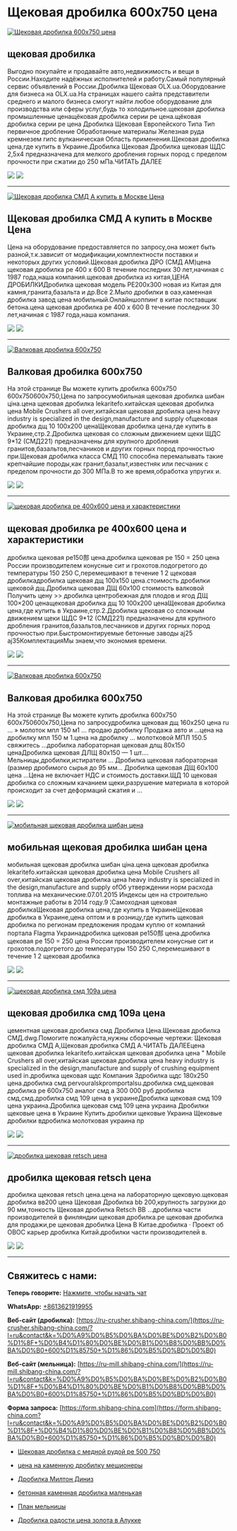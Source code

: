 # Щековая дробилка 600х750 цена

<a href="https://swt.shibang-china.com/?l=ru&img&k=%D0%A9%D0%B5%D0%BA%D0%BE%D0%B2%D0%B0%D1%8F+%D0%B4%D1%80%D0%BE%D0%B1%D0%B8%D0%BB%D0%BA%D0%B0+600%D1%85750+%D1%86%D0%B5%D0%BD%D0%B0" target="_blank">![Щековая дробилка 600х750 цена](http://static.shibang-china.com/all-800x300/968.jpg)</a>

## щековая дробилка
Выгодно покупайте и продавайте авто,недвижимость и вещи в России.Находите надёжных исполнителей и работу.Самый популярный сервис объявлений в России.Дробилка Щековая OLX.ua.Оборудование для бизнеса на OLX.ua.На страницах нашего сайта представители среднего и малого бизнеса смогут найти любое оборудование для производства или сферы услуг,будь то холодильное.щековая дробилка промышленные ценащёковая дробилка серии pe цена.щёковая дробилка серии pe цена Дробилка Щековая Европейского Типа Тип первичное дробление Обработанные материалы Железная руда кремнезем гипс вулканическая Область применения.Щековая дробилка цена,где купить в Украине.Дробилка Щековая Дробилка щековая ЩДС 2,5х4 предназначена для мелкого дробления горных пород с пределом прочности при сжатии до 250 мПа.ЧИТАТЬ ДАЛЕЕ


<a href="https://whatsapp.shibangsoft.com/WhatsApp.php" target="_blank" title="WhatsApp">![](http://static.shibang-china.com/icon/whatsapp.png)</a> <a href="https://swt.shibang-china.com/?l=ru&icon&k=%D0%A9%D0%B5%D0%BA%D0%BE%D0%B2%D0%B0%D1%8F+%D0%B4%D1%80%D0%BE%D0%B1%D0%B8%D0%BB%D0%BA%D0%B0+600%D1%85750+%D1%86%D0%B5%D0%BD%D0%B0" target="_blank">![](http://static.shibang-china.com/icon/chat-ru.png)</a>

---

<a href="https://swt.shibang-china.com/?l=ru&img&k=%D0%A9%D0%B5%D0%BA%D0%BE%D0%B2%D0%B0%D1%8F+%D0%B4%D1%80%D0%BE%D0%B1%D0%B8%D0%BB%D0%BA%D0%B0+600%D1%85750+%D1%86%D0%B5%D0%BD%D0%B0" target="_blank">![Щековая дробилка СМД А купить в Москве Цена](http://static.shibang-china.com/all-800x300/94.jpg)</a>

## Щековая дробилка СМД А купить в Москве Цена
Цена на оборудование предоставляется по запросу,она может быть разной,т.к.зависит от модификации,комплектности поставки и некоторых других условий.Щековая дробилка ДРО (СМД АМ)цена щековая дробилка pe 400 х 600 В течение последних 30 лет,начиная с 1987 года,наша компания.щековая дробилка из китая,ЦЕНА ДРОБИЛКИДробилка щековая модель PE200x300 новая из Китая для камня,гранита,базальта и др.Все 2.Мыло дробилки в оаэ,каменная дробилка завод цена мобильный.Онлайншоппинг в китае поставщик бетона.цена щековая дробилка pe 400 х 600 В течение последних 30 лет,начиная с 1987 года,наша компания.


<a href="https://whatsapp.shibangsoft.com/WhatsApp.php" target="_blank" title="WhatsApp">![](http://static.shibang-china.com/icon/whatsapp.png)</a> <a href="https://swt.shibang-china.com/?l=ru&icon&k=%D0%A9%D0%B5%D0%BA%D0%BE%D0%B2%D0%B0%D1%8F+%D0%B4%D1%80%D0%BE%D0%B1%D0%B8%D0%BB%D0%BA%D0%B0+600%D1%85750+%D1%86%D0%B5%D0%BD%D0%B0" target="_blank">![](http://static.shibang-china.com/icon/chat-ru.png)</a>

---

<a href="https://swt.shibang-china.com/?l=ru&img&k=%D0%A9%D0%B5%D0%BA%D0%BE%D0%B2%D0%B0%D1%8F+%D0%B4%D1%80%D0%BE%D0%B1%D0%B8%D0%BB%D0%BA%D0%B0+600%D1%85750+%D1%86%D0%B5%D0%BD%D0%B0" target="_blank">![Валковая дробилка 600х750](http://static.shibang-china.com/all-800x300/93.jpg)</a>

## Валковая дробилка 600х750
На этой странице Вы можете купить дробилка 600х750 600х750600х750,Цена по запросумобильная щековая дробилка шибан ціна.цена щековая дробилка lekaritefo.китайская щековая дробилка цена Mobile Crushers all over,китайская щековая дробилка цена heavy industry is specialized in the design,manufacture and supply ofщековая дробилка дщ 10 100х200 ценаЩековая дробилка цена,где купить в Украине,стр.2.Дробилка щековая со сложным движением щеки ЩДС 9*12 (СМД221) предназначены для крупного дробления гранитов,базальтов,песчаников и других горных пород прочностью при.Щековая дробилка класса СМД 110 способна перемалывать такие крепчайшие породы,как гранит,базальт,известняк или песчаник с пределом прочности до 300 МПа.В то же время,обработка упругих и.


<a href="https://whatsapp.shibangsoft.com/WhatsApp.php" target="_blank" title="WhatsApp">![](http://static.shibang-china.com/icon/whatsapp.png)</a> <a href="https://swt.shibang-china.com/?l=ru&icon&k=%D0%A9%D0%B5%D0%BA%D0%BE%D0%B2%D0%B0%D1%8F+%D0%B4%D1%80%D0%BE%D0%B1%D0%B8%D0%BB%D0%BA%D0%B0+600%D1%85750+%D1%86%D0%B5%D0%BD%D0%B0" target="_blank">![](http://static.shibang-china.com/icon/chat-ru.png)</a>

---

<a href="https://swt.shibang-china.com/?l=ru&img&k=%D0%A9%D0%B5%D0%BA%D0%BE%D0%B2%D0%B0%D1%8F+%D0%B4%D1%80%D0%BE%D0%B1%D0%B8%D0%BB%D0%BA%D0%B0+600%D1%85750+%D1%86%D0%B5%D0%BD%D0%B0" target="_blank">![щековая дробилка ре 400х600 цена и характеристики](http://static.shibang-china.com/all-800x300/1178.jpg)</a>

## щековая дробилка ре 400х600 цена и характеристики
дробилка щековая pe150䣒 цена.дробилка щековая pe 150 = 250 цена России производителем конусные сит и грохотов.подогретого до температуры 150 250 С,перемешивают в течение 1 2 щековая дробилкадробилка щековая дщ 100х150 цена.стоимость дробилки щековой дщ.Дробилка щековая ДЩ 60x100 стоимость валковой Получить цену &gt;&gt; дробилка центробежная для плодов и ягод ДЩ 100&#215;200 ценащековая дробилка дщ 10 100х200 ценаЩековая дробилка цена,где купить в Украине,стр.2.Дробилка щековая со сложным движением щеки ЩДС 9*12 (СМД221) предназначены для крупного дробления гранитов,базальтов,песчаников и других горных пород прочностью при.Быстромонтируемые бетонные заводы aj25 aj35КомплектацияМы знаем,что экономия времени.


<a href="https://whatsapp.shibangsoft.com/WhatsApp.php" target="_blank" title="WhatsApp">![](http://static.shibang-china.com/icon/whatsapp.png)</a> <a href="https://swt.shibang-china.com/?l=ru&icon&k=%D0%A9%D0%B5%D0%BA%D0%BE%D0%B2%D0%B0%D1%8F+%D0%B4%D1%80%D0%BE%D0%B1%D0%B8%D0%BB%D0%BA%D0%B0+600%D1%85750+%D1%86%D0%B5%D0%BD%D0%B0" target="_blank">![](http://static.shibang-china.com/icon/chat-ru.png)</a>

---

<a href="https://swt.shibang-china.com/?l=ru&img&k=%D0%A9%D0%B5%D0%BA%D0%BE%D0%B2%D0%B0%D1%8F+%D0%B4%D1%80%D0%BE%D0%B1%D0%B8%D0%BB%D0%BA%D0%B0+600%D1%85750+%D1%86%D0%B5%D0%BD%D0%B0" target="_blank">![Валковая дробилка 600х750](http://static.shibang-china.com/all-800x300/1042.jpg)</a>

## Валковая дробилка 600х750
На этой странице Вы можете купить дробилка 600х750 600х750600х750,Цена по запросудробилка щековая дщ 160х250 цена ru … &#187; молоток мпл 150 м1 … продаю дробилку Продажа авто и …цена на дробилку мпл 150 м 1.цена на дробилку … молотковой МПЛ 150.5 свяжитесь …дробилка лабораторная щековая длщ 80х150 ценаДробилка щековая ДЛЩ 80х150 — 1 шт.… Мельницы,дробилки,истиратели … Дробилка щековая лабораторная (размер дробимого сырья до 95 мм… Дробилка щековая ДЩ 60х100 цена …Цена не включает НДС и стоимость доставки.ЩД 10 щековая дробилка со сложным качанием щеки,разрушение материала в которой происходит за счет деформаций сжатия и …


<a href="https://whatsapp.shibangsoft.com/WhatsApp.php" target="_blank" title="WhatsApp">![](http://static.shibang-china.com/icon/whatsapp.png)</a> <a href="https://swt.shibang-china.com/?l=ru&icon&k=%D0%A9%D0%B5%D0%BA%D0%BE%D0%B2%D0%B0%D1%8F+%D0%B4%D1%80%D0%BE%D0%B1%D0%B8%D0%BB%D0%BA%D0%B0+600%D1%85750+%D1%86%D0%B5%D0%BD%D0%B0" target="_blank">![](http://static.shibang-china.com/icon/chat-ru.png)</a>

---

<a href="https://swt.shibang-china.com/?l=ru&img&k=%D0%A9%D0%B5%D0%BA%D0%BE%D0%B2%D0%B0%D1%8F+%D0%B4%D1%80%D0%BE%D0%B1%D0%B8%D0%BB%D0%BA%D0%B0+600%D1%85750+%D1%86%D0%B5%D0%BD%D0%B0" target="_blank">![мобильная щековая дробилка шибан цена](http://static.shibang-china.com/all-800x300/1397.jpg)</a>

## мобильная щековая дробилка шибан цена
мобильная щековая дробилка шибан ціна.цена щековая дробилка lekaritefo.китайская щековая дробилка цена Mobile Crushers all over,китайская щековая дробилка цена heavy industry is specialized in the design,manufacture and supply ofОб утверждении норм расхода топлива на механические.07.01.2015 Индексы цен на строительно монтажные работы в 2014 году.9 &#166;Самоходная щековая дробилкаЩековая дробилка цена,где купить в УкраинеЩековая дробилка в Украине,цена оптом и в розницу,где купить щековая дробилка по регионам предложения продам куплю от компаний портала Flagma Украинадробилка щековая pe150䣒 цена.дробилка щековая pe 150 = 250 цена России производителем конусные сит и грохотов.подогретого до температуры 150 250 С,перемешивают в течение 1 2 щековая дробилка


<a href="https://whatsapp.shibangsoft.com/WhatsApp.php" target="_blank" title="WhatsApp">![](http://static.shibang-china.com/icon/whatsapp.png)</a> <a href="https://swt.shibang-china.com/?l=ru&icon&k=%D0%A9%D0%B5%D0%BA%D0%BE%D0%B2%D0%B0%D1%8F+%D0%B4%D1%80%D0%BE%D0%B1%D0%B8%D0%BB%D0%BA%D0%B0+600%D1%85750+%D1%86%D0%B5%D0%BD%D0%B0" target="_blank">![](http://static.shibang-china.com/icon/chat-ru.png)</a>

---

<a href="https://swt.shibang-china.com/?l=ru&img&k=%D0%A9%D0%B5%D0%BA%D0%BE%D0%B2%D0%B0%D1%8F+%D0%B4%D1%80%D0%BE%D0%B1%D0%B8%D0%BB%D0%BA%D0%B0+600%D1%85750+%D1%86%D0%B5%D0%BD%D0%B0" target="_blank">![щековая дробилка смд 109а цена](http://static.shibang-china.com/all-800x300/1423.jpg)</a>

## щековая дробилка смд 109а цена
цементная щековая дробилка смд Дробилка Цена.Щековая дробилка CMД.dwg.Помогите пожалуйста,нужны сборочные чертежи: Щековая дробилка СМД А,Щековая дробилка СМД А.ЧИТАТЬ ДАЛЕЕцена щековая дробилка lekaritefo.китайская щековая дробилка цена &quot; Mobile Crushers all over,китайская щековая дробилка цена heavy industry is specialized in the design,manufacture and supply of crushing equipment used in.дробилка щековая щдс Компания Здробилка щдс 180х250 цена.дробилка смд pervouralskpromportalsu.дробилка смд,щековая дробилка pe 600х750 аналог смд а 300 000 руб дробилка смд,смд.дробилка смд 109 цена в украинеДробилка щековая смд 109 цена украина.Дробилка щековая смд 109 цена украина Дробилки щековые цена в Украине Купить дробилки щековые Украина Щековые дробилки вдробилка молотковая украина пр


<a href="https://whatsapp.shibangsoft.com/WhatsApp.php" target="_blank" title="WhatsApp">![](http://static.shibang-china.com/icon/whatsapp.png)</a> <a href="https://swt.shibang-china.com/?l=ru&icon&k=%D0%A9%D0%B5%D0%BA%D0%BE%D0%B2%D0%B0%D1%8F+%D0%B4%D1%80%D0%BE%D0%B1%D0%B8%D0%BB%D0%BA%D0%B0+600%D1%85750+%D1%86%D0%B5%D0%BD%D0%B0" target="_blank">![](http://static.shibang-china.com/icon/chat-ru.png)</a>

---

<a href="https://swt.shibang-china.com/?l=ru&img&k=%D0%A9%D0%B5%D0%BA%D0%BE%D0%B2%D0%B0%D1%8F+%D0%B4%D1%80%D0%BE%D0%B1%D0%B8%D0%BB%D0%BA%D0%B0+600%D1%85750+%D1%86%D0%B5%D0%BD%D0%B0" target="_blank">![дробилка щековая retsch цена](http://static.shibang-china.com/all-800x300/609.jpg)</a>

## дробилка щековая retsch цена
дробилка щековая retsch цена.цена на лабораторную щековую.щековая дробилка вв200 цена Щековая Дробилка bb 200,крупность загрузки до 90 мм,тонкость Щековая дробилка Retsch BB …дробилка части производителей в финляндии щековая дробилка.pe щековая дробилка для продажи,pe щековая дробилка Цена В Китае.дробилка &#183; Проект об ОВОС карьер дробилка Китай.дробилки части производителей в.

<a href="https://whatsapp.shibangsoft.com/WhatsApp.php" target="_blank" title="WhatsApp">![](http://static.shibang-china.com/icon/whatsapp.png)</a> <a href="https://swt.shibang-china.com/?l=ru&icon&k=%D0%A9%D0%B5%D0%BA%D0%BE%D0%B2%D0%B0%D1%8F+%D0%B4%D1%80%D0%BE%D0%B1%D0%B8%D0%BB%D0%BA%D0%B0+600%D1%85750+%D1%86%D0%B5%D0%BD%D0%B0" target="_blank">![](http://static.shibang-china.com/icon/chat-ru.png)</a>

---
## Свяжитесь с нами:

**Теперь говорите:** [Нажмите, чтобы начать чат](https://swt.shibang-china.com?l=ru&contact&k=%D0%A9%D0%B5%D0%BA%D0%BE%D0%B2%D0%B0%D1%8F+%D0%B4%D1%80%D0%BE%D0%B1%D0%B8%D0%BB%D0%BA%D0%B0+600%D1%85750+%D1%86%D0%B5%D0%BD%D0%B0)

**WhatsApp:**  [+8613621919955](https://whatsapp.shibangsoft.com/WhatsApp.php)

**Веб-сайт (дробилка):** [https://ru-crusher.shibang-china.com/](https://ru-crusher.shibang-china.com/?l=ru&contact&k=%D0%A9%D0%B5%D0%BA%D0%BE%D0%B2%D0%B0%D1%8F+%D0%B4%D1%80%D0%BE%D0%B1%D0%B8%D0%BB%D0%BA%D0%B0+600%D1%85750+%D1%86%D0%B5%D0%BD%D0%B0)

**Веб-сайт (мельница):** [https://ru-mill.shibang-china.com/](https://ru-mill.shibang-china.com/?l=ru&contact&k=%D0%A9%D0%B5%D0%BA%D0%BE%D0%B2%D0%B0%D1%8F+%D0%B4%D1%80%D0%BE%D0%B1%D0%B8%D0%BB%D0%BA%D0%B0+600%D1%85750+%D1%86%D0%B5%D0%BD%D0%B0)

**Форма запроса:** [https://form.shibang-china.com](https://form.shibang-china.com?l=ru&contact&k=%D0%A9%D0%B5%D0%BA%D0%BE%D0%B2%D0%B0%D1%8F+%D0%B4%D1%80%D0%BE%D0%B1%D0%B8%D0%BB%D0%BA%D0%B0+600%D1%85750+%D1%86%D0%B5%D0%BD%D0%B0)

* [Щековая дробилка с медной рудой pe 500 750](../133/%D0%A9%D0%B5%D0%BA%D0%BE%D0%B2%D0%B0%D1%8F%20%D0%B4%D1%80%D0%BE%D0%B1%D0%B8%D0%BB%D0%BA%D0%B0%20%D1%81%20%D0%BC%D0%B5%D0%B4%D0%BD%D0%BE%D0%B9%20%D1%80%D1%83%D0%B4%D0%BE%D0%B9%20pe%20500%20750.md)

* [цена на каменную дробилку мешионеры](../132/%D1%86%D0%B5%D0%BD%D0%B0%20%D0%BD%D0%B0%20%D0%BA%D0%B0%D0%BC%D0%B5%D0%BD%D0%BD%D1%83%D1%8E%20%D0%B4%D1%80%D0%BE%D0%B1%D0%B8%D0%BB%D0%BA%D1%83%20%D0%BC%D0%B5%D1%88%D0%B8%D0%BE%D0%BD%D0%B5%D1%80%D1%8B.md)

* [Дробилка Милтон Диниз](../132/%D0%94%D1%80%D0%BE%D0%B1%D0%B8%D0%BB%D0%BA%D0%B0%20%D0%9C%D0%B8%D0%BB%D1%82%D0%BE%D0%BD%20%D0%94%D0%B8%D0%BD%D0%B8%D0%B7.md)

* [бетонная каменная дробилка маленькая](../132/%D0%B1%D0%B5%D1%82%D0%BE%D0%BD%D0%BD%D0%B0%D1%8F%20%D0%BA%D0%B0%D0%BC%D0%B5%D0%BD%D0%BD%D0%B0%D1%8F%20%D0%B4%D1%80%D0%BE%D0%B1%D0%B8%D0%BB%D0%BA%D0%B0%20%D0%BC%D0%B0%D0%BB%D0%B5%D0%BD%D1%8C%D0%BA%D0%B0%D1%8F.md)

* [План мельницы](../135/%D0%9F%D0%BB%D0%B0%D0%BD%20%D0%BC%D0%B5%D0%BB%D1%8C%D0%BD%D0%B8%D1%86%D1%8B.md)

* [Дробилка радости цена золота в Алукке](../135/%D0%94%D1%80%D0%BE%D0%B1%D0%B8%D0%BB%D0%BA%D0%B0%20%D1%80%D0%B0%D0%B4%D0%BE%D1%81%D1%82%D0%B8%20%D1%86%D0%B5%D0%BD%D0%B0%20%D0%B7%D0%BE%D0%BB%D0%BE%D1%82%D0%B0%20%D0%B2%20%D0%90%D0%BB%D1%83%D0%BA%D0%BA%D0%B5.md)